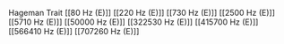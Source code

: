 Hageman Trait
[[80 Hz (E)]]
[[220 Hz (E)]]
[[730 Hz (E)]]
[[2500 Hz (E)]]
[[5710 Hz (E)]]
[[50000 Hz (E)]]
[[322530 Hz (E)]]
[[415700 Hz (E)]]
[[566410 Hz (E)]]
[[707260 Hz (E)]]